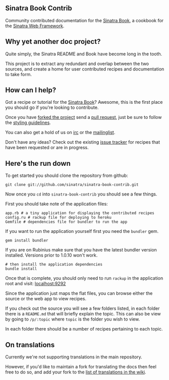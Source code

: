 Sinatra Book Contrib
--------------------

Community contributed documentation for the [Sinatra Book][sinatra-book], a
cookbook for the [Sinatra Web Framework][sinatra].

## Why yet another doc project?

Quite simply, the Sinatra README and Book have become long in the tooth.

This project is to extract any redundant and overlap between the two sources,
and create a home for user contributed recipes and documentation to take form.

## How can I help?

Got a recipe or tutorial for the [Sinatra Book][sinatra-book]? Awesome, this is
the first place you should go if you're looking to contribute.

Once you have [forked the project][github-forking] send a [pull
request][github-pull-requests], just be sure to follow the [styling
guidelines][style-guidelines]. 

You can also get a hold of us on [irc][irc] or the [mailinglist][mailinglist].

Don't have any ideas? Check out the existing [issue tracker][issues] for
recipes that have been requested or are in progress.

## Here's the run down

To get started you should clone the repository from github:

    git clone git://github.com/sinatra/sinatra-book-contrib.git

Now once you `cd` into `sinatra-book-contrib` you should see a few things.

First you should take note of the application files:

    app.rb # a tiny application for displaying the contributed recipes
    config.ru # rackup file for deploying to heroku
    Gemfile # dependencies file for bundler to run the app

If you want to run the application yourself first you need the `bundler` gem.

    gem install bundler
    
If you are on Rubinius make sure that you have the latest bundler version
installed. Versions prior to 1.0.10 won't work.

    # then install the application dependencies
    bundle install

Once that is complete, you should only need to run `rackup` in the application
root and visit: [localhost:9292](http://localhost:9292)

Since the application just maps the flat files, you can browse either the
source or the web app to view recipes.

If you check out the source you will see a few folders listed, in each folder
there is a `README.md` that will briefly explain the topic. This can also be
view by going to `/p/:topic` where `topic` is the folder you wish to view.

In each folder there should be a number of recipes pertaining to each topic.

## On translations

Currently we're not supporting translations in the main repository.

However, if you'd like to maintain a fork for translating the docs then feel
free to do so, and add your fork to the [list of translations in the
wiki][translations].

[sinatra]: http://www.sinatrarb.com/
[sinatra-book]: http://github.com/sinatra/sinatra-book
[issues]: https://github.com/sinatra/sinatra-book-contrib/issues
[style-guidelines]: http://github.com/sinatra/sinatra-book-contrib/wiki/Style-Guidelines
[translations]: http://github.com/sinatra/sinatra-book-contrib/wiki/Translations
[irc]: irc://irc.freenode.net/#sinatra
[mailinglist]: http://groups.google.com/group/sinatrarb
[github-forking]: http://help.github.com/forking/
[github-pull-requests]: http://help.github.com/pull-requests/


